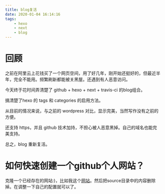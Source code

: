 ```yaml
---
title: blog复活
date: 2020-01-04 16:14:16
tags:
    - hexo
    - next
    - blog
---
```


# 回顾

之前在阿里云上花钱买了一个网页空间，用了好几年，刚开始还挺好的，但最近半年，完全不能用。频繁刷新都能被关黑屋。还遇到有人恶意访问。

今天终于花时间弄清楚了 github + hexo + next + travis-ci 的blog组合。

搞清楚了hexo 的 tags 和 categories 的启用方法。

从目前的情况来说，与之前的 wordpress 对比，显示完美，当然写作没有之前的方便。

还支持 https，并且 github 技术加持，不担心被人恶意黑掉。自己的域名也能完美支持。

总之，blog 重新复活。

# 如何快速创建一个github个人网站？

克隆一个已经存在的网站:)，比如我这个[网站](https://github.com/wangwanqiang/myHexoSite.git)。然后把source目录中的内容删除掉。在调整一下自己的配置就可以了。


